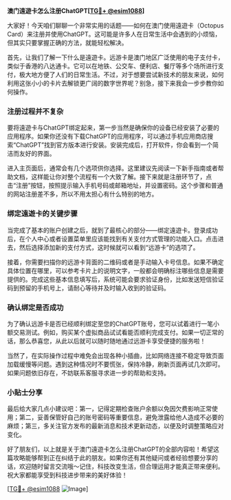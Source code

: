 **澳门遠遊卡怎么注册ChatGPT[[TG💪+ @esim1088](https://t.me/s/esim1088)]**

大家好！今天咱们聊聊一个非常实用的话题——如何在澳门使用遠遊卡（Octopus Card）来注册并使用ChatGPT。这可能是许多人在日常生活中会遇到的小烦恼，但其实只要掌握正确的方法，就能轻松解决。

首先，让我们了解一下什么是遠遊卡。远游卡是澳门地区广泛使用的电子支付卡，类似于香港的八达通卡。它可以在地铁、公交车、便利店、餐厅等多个场所进行支付，极大地方便了人们的日常生活。不过，对于想要尝试新技术的朋友来说，如何利用这张小小的卡片去解锁更广阔的数字世界呢？别急，接下来我会一步步教你如何操作。

### 注册过程并不复杂

要将遠遊卡与ChatGPT绑定起来，第一步当然是确保你的设备已经安装了必要的应用程序。如果你还没有下载ChatGPT的应用程序，可以通过手机应用商店搜索“ChatGPT”找到官方版本进行安装。安装完成后，打开软件，你会看到一个简洁而友好的界面。

进入主页面后，通常会有几个选项供你选择。这里建议先阅读一下新手指南或者帮助文档，这样能让你对整个流程有一个大致了解。接下来就是注册环节了，点击“注册”按钮，按照提示输入手机号码或邮箱地址，并设置密码。这个步骤和普通的网站注册差不多，所以不用太担心有什么特别的地方。

### 绑定遠遊卡的关键步骤

当完成了基本的账户创建之后，就到了最核心的部分——绑定遠遊卡。登录成功后，在个人中心或者设置菜单里应该能找到有关支付方式管理的功能入口。点击进去，然后选择添加新的支付方式，这时候就可以看到“远游卡”的选项了。

接着，你需要扫描你的远游卡背面的二维码或者是手动输入卡号信息。如果不确定具体位置在哪里，可以参考卡片上的说明文字，一般都会明确标注哪些信息是需要提供的。完成这些基本信息填写后，系统可能会要求验证身份，比如发送短信验证码到预留的手机号上，请耐心等待并及时输入收到的验证码。

### 确认绑定是否成功

为了确认远游卡是否已经顺利绑定至您的ChatGPT账号，您可以试着进行一笔小额交易测试。例如，购买某个虚拟商品试试看能否顺利完成支付。如果一切正常的话，那么恭喜您，从此以后就可以随时随地通过远游卡享受便捷的服务啦！

当然了，在实际操作过程中难免会出现各种小插曲，比如网络连接不稳定导致页面加载缓慢等问题。遇到这种情况时不要慌张，保持冷静，刷新页面再试几次即可。如果问题依旧存在，不妨联系客服寻求进一步的帮助和支持。

### 小贴士分享

最后给大家几点小建议吧：第一，记得定期检查账户余额以免因欠费影响正常使用；第二，妥善保管好自己的账号密码等重要信息，避免泄露给他人造成不必要的麻烦；第三，多关注官方发布的最新消息和技术更新动态，以便及时调整策略应对变化。

好了朋友们，以上就是关于澳门遠遊卡怎么注册ChatGPT的全部内容啦！希望这篇攻略能够帮到正在纠结于此的朋友。如果你还有其他疑问或者经验想要分享的话，欢迎随时留言交流哦～记住，科技改变生活，但合理运用才能真正带来便利。祝大家都能享受到科技进步带来的美好体验！

[[TG💪+ @esim1088](https://t.me/s/esim1088) ![Image](https://i.postimg.cc/4NQfJmqS/Snipaste-2025-05-13-00-14-12.png)]